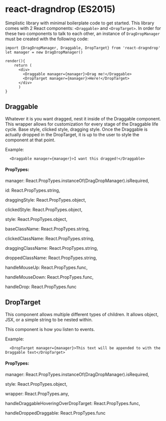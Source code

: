 # react-dragndrop (ES2015)

Simplistic library with minimal boilerplate code to get started. This library comes with 2 React components: `<Draggable>` and `<DropTarget>`. In order for these two components to talk to each other, an instance of `DragDropManager` must be created with the following code:

    import {DragDropManager, Draggable, DropTarget} from 'react-dragndrop'
    let manager = new DragDropManager()

    render(){
        return (
          <div>
            <Draggable manager={manager}>Drag me!</Draggable>
            <DropTarget manager={manager}>Here!</DropTarget>
          </div>
          )
    }


## Draggable
Whatever it is you want dragged, nest it inside of the Draggable component. This wrapper allows for customization for every stage of the Draggable life cycle. Base style, clicked style, dragging style. Once the Draggable is actually dropped in the DropTarget, it is up to the user to style the component at that point.

Example:

      <Draggable manager={manager}>I want this dragged!</Draggable>

#### PropTypes:
  manager: React.PropTypes.instanceOf(DragDropManager).isRequired,

  id: React.PropTypes.string,

  draggingStyle: React.PropTypes.object,

  clickedStyle: React.PropTypes.object,

  style: React.PropTypes.object,

  baseClassName: React.PropTypes.string,

  clickedClassName: React.PropTypes.string,

  draggingClassName: React.PropTypes.string,

  droppedClassName: React.PropTypes.string,

  handleMouseUp: React.PropTypes.func,

  handleMouseDown: React.PropTypes.func,

  handleDrop: React.PropTypes.func

## DropTarget
This component allows multiple different types of children. It allows object, JSX, or a simple string to be nested within.

This component is how you listen to events.

Example:

      <DropTarget manager={manager}>This text will be appended to with the Draggable text</DropTarget>

#### PropTypes:

manager: React.PropTypes.instanceOf(DragDropManager).isRequired,

style: React.PropTypes.object,

wrapper: React.PropTypes.any,

handleDraggableHoveringOverDropTarget: React.PropTypes.func,

handleDroppedDraggable: React.PropTypes.func
